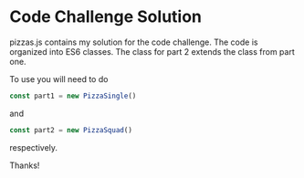 # Code Challenge Solution

pizzas.js contains my solution for the code challenge. The code is organized into ES6 classes. The class for part 2 extends the class from part one.

To use you will need to do

```javascript
const part1 = new PizzaSingle()
```

and

```javascript
const part2 = new PizzaSquad()
```

respectively.

Thanks!
